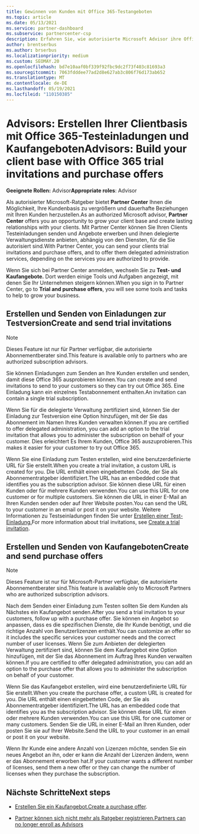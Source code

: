 ```yaml
---
title: Gewinnen von Kunden mit Office 365-Testangeboten
ms.topic: article
ms.date: 05/13/2021
ms.service: partner-dashboard
ms.subservice: partnercenter-csp
description: Erfahren Sie, wie autorisierte Microsoft Advisor ihre Office 365-Abonnements vergrößern können. Erstellen und Senden von Office 365-Testeinladungen und Kaufangeboten an Clients.
author: brentserbus
ms.author: brserbus
ms.localizationpriority: medium
ms.custom: SEOMAY.20
ms.openlocfilehash: bd7e10aaf0bf339f92fbc9dc2f73f403c81693a3
ms.sourcegitcommit: 7063fdddee77ad2d8e627ab3c806f76d173ab652
ms.translationtype: MT
ms.contentlocale: de-DE
ms.lasthandoff: 05/19/2021
ms.locfileid: "110150385"
---
```

# <a name="advisors-build-your-client-base-with-office-365-trial-invitations-and-purchase-offers"></a><span data-ttu-id="ba4e8-104">Advisors: Erstellen Ihrer Clientbasis mit Office 365-Testeinladungen und Kaufangeboten</span><span class="sxs-lookup"><span data-stu-id="ba4e8-104">Advisors: Build your client base with Office 365 trial invitations and purchase offers</span></span>


<span data-ttu-id="ba4e8-105">**Geeignete Rollen:** Advisor</span><span class="sxs-lookup"><span data-stu-id="ba4e8-105">**Appropriate roles**: Advisor</span></span>


<span data-ttu-id="ba4e8-106">Als autorisierter Microsoft-Ratgeber bietet **Partner Center** Ihnen die Möglichkeit, Ihre Kundenbasis zu vergrößern und dauerhafte Beziehungen mit Ihren Kunden herzustellen.</span><span class="sxs-lookup"><span data-stu-id="ba4e8-106">As an authorized Microsoft advisor, **Partner Center** offers you an opportunity to grow your client base and create lasting relationships with your clients.</span></span> <span data-ttu-id="ba4e8-107">Mit Partner Center können Sie Ihren Clients Testeinladungen senden und Angebote erwerben und ihnen delegierte Verwaltungsdienste anbieten, abhängig von den Diensten, für die Sie autorisiert sind.</span><span class="sxs-lookup"><span data-stu-id="ba4e8-107">With Partner Center, you can send your clients trial invitations and purchase offers, and to offer them delegated administration services, depending on the services you are authorized to provide.</span></span>

<span data-ttu-id="ba4e8-108">Wenn Sie sich bei Partner Center anmelden, wechseln Sie zu **Test- und Kaufangebote.** Dort werden einige Tools und Aufgaben angezeigt, mit denen Sie Ihr Unternehmen steigern können.</span><span class="sxs-lookup"><span data-stu-id="ba4e8-108">When you sign in to Partner Center, go to **Trial and purchase offers**, you will see some tools and tasks to help to grow your business.</span></span>

## <a name="create-and-send-trial-invitations"></a><span data-ttu-id="ba4e8-109">Erstellen und Senden von Einladungen zur Testversion</span><span class="sxs-lookup"><span data-stu-id="ba4e8-109">Create and send trial invitations</span></span>

> [!NOTE]
> <span data-ttu-id="ba4e8-110">Dieses Feature ist nur für Partner verfügbar, die autorisierte Abonnementberater sind.</span><span class="sxs-lookup"><span data-stu-id="ba4e8-110">This feature is available only to partners who are authorized subscription advisors.</span></span>

<span data-ttu-id="ba4e8-111">Sie können Einladungen zum Senden an Ihre Kunden erstellen und senden, damit diese Office 365 ausprobieren können.</span><span class="sxs-lookup"><span data-stu-id="ba4e8-111">You can create and send invitations to send to your customers so they can try out Office 365.</span></span> <span data-ttu-id="ba4e8-112">Eine Einladung kann ein einzelnes Testabonnement enthalten.</span><span class="sxs-lookup"><span data-stu-id="ba4e8-112">An invitation can contain a single trial subscription.</span></span>

<span data-ttu-id="ba4e8-113">Wenn Sie für die delegierte Verwaltung zertifiziert sind, können Sie der Einladung zur Testversion eine Option hinzufügen, mit der Sie das Abonnement im Namen Ihres Kunden verwalten können.</span><span class="sxs-lookup"><span data-stu-id="ba4e8-113">If you are certified to offer delegated administration, you can add an option to the trial invitation that allows you to administer the subscription on behalf of your customer.</span></span> <span data-ttu-id="ba4e8-114">Dies erleichtert Es Ihrem Kunden, Office 365 auszuprobieren.</span><span class="sxs-lookup"><span data-stu-id="ba4e8-114">This makes it easier for your customer to try out Office 365.</span></span>

<span data-ttu-id="ba4e8-115">Wenn Sie eine Einladung zum Testen erstellen, wird eine benutzerdefinierte URL für Sie erstellt.</span><span class="sxs-lookup"><span data-stu-id="ba4e8-115">When you create a trial invitation, a custom URL is created for you.</span></span> <span data-ttu-id="ba4e8-116">Die URL enthält einen eingebetteten Code, der Sie als Abonnementratgeber identifiziert.</span><span class="sxs-lookup"><span data-stu-id="ba4e8-116">The URL has an embedded code that identifies you as the subscription advisor.</span></span> <span data-ttu-id="ba4e8-117">Sie können diese URL für einen Kunden oder für mehrere Kunden verwenden.</span><span class="sxs-lookup"><span data-stu-id="ba4e8-117">You can use this URL for one customer or for multiple customers.</span></span> <span data-ttu-id="ba4e8-118">Sie können die URL in einer E-Mail an Ihren Kunden senden oder auf Ihrer Website posten.</span><span class="sxs-lookup"><span data-stu-id="ba4e8-118">You can send the URL to your customer in an email or post it on your website.</span></span>
<span data-ttu-id="ba4e8-119">Weitere Informationen zu Testseinladungen finden Sie unter [Erstellen einer Test-Einladung.](advisors-create-a-trial-invitation.md)</span><span class="sxs-lookup"><span data-stu-id="ba4e8-119">For more information about trial invitations, see [Create a trial invitation](advisors-create-a-trial-invitation.md).</span></span>

## <a name="create-and-send-purchase-offers"></a><span data-ttu-id="ba4e8-120">Erstellen und Senden von Kaufangeboten</span><span class="sxs-lookup"><span data-stu-id="ba4e8-120">Create and send purchase offers</span></span>

> [!NOTE]
> <span data-ttu-id="ba4e8-121">Dieses Feature ist nur für Microsoft-Partner verfügbar, die autorisierte Abonnementberater sind.</span><span class="sxs-lookup"><span data-stu-id="ba4e8-121">This feature is available only to Microsoft Partners who are authorized subscription advisors.</span></span>

<span data-ttu-id="ba4e8-122">Nach dem Senden einer Einladung zum Testen sollten Sie dem Kunden als Nächstes ein Kaufangebot senden.</span><span class="sxs-lookup"><span data-stu-id="ba4e8-122">After you send a trial invitation to your customers, follow up with a purchase offer.</span></span> <span data-ttu-id="ba4e8-123">Sie können ein Angebot so anpassen, dass es die spezifischen Dienste, die Ihr Kunde benötigt, und die richtige Anzahl von Benutzerlizenzen enthält.</span><span class="sxs-lookup"><span data-stu-id="ba4e8-123">You can customize an offer so it includes the specific services your customer needs and the correct number of user licenses.</span></span> <span data-ttu-id="ba4e8-124">Wenn Sie zum Anbieten der delegierten Verwaltung zertifiziert sind, können Sie dem Kaufangebot eine Option hinzufügen, mit der Sie das Abonnement im Auftrag Ihres Kunden verwalten können.</span><span class="sxs-lookup"><span data-stu-id="ba4e8-124">If you are certified to offer delegated administration, you can add an option to the purchase offer that allows you to administer the subscription on behalf of your customer.</span></span>

<span data-ttu-id="ba4e8-125">Wenn Sie das Kaufangebot erstellen, wird eine benutzerdefinierte URL für Sie erstellt.</span><span class="sxs-lookup"><span data-stu-id="ba4e8-125">When you create the purchase offer, a custom URL is created for you.</span></span> <span data-ttu-id="ba4e8-126">Die URL enthält einen eingebetteten Code, der Sie als Abonnementratgeber identifiziert.</span><span class="sxs-lookup"><span data-stu-id="ba4e8-126">The URL has an embedded code that identifies you as the subscription advisor.</span></span> <span data-ttu-id="ba4e8-127">Sie können diese URL für einen oder mehrere Kunden verwenden.</span><span class="sxs-lookup"><span data-stu-id="ba4e8-127">You can use this URL for one customer or many customers.</span></span> <span data-ttu-id="ba4e8-128">Senden Sie die URL in einer E-Mail an Ihren Kunden, oder posten Sie sie auf Ihrer Website.</span><span class="sxs-lookup"><span data-stu-id="ba4e8-128">Send the URL to your customer in an email or post it on your website.</span></span>

<span data-ttu-id="ba4e8-129">Wenn Ihr Kunde eine andere Anzahl von Lizenzen möchte, senden Sie ein neues Angebot an ihn, oder er kann die Anzahl der Lizenzen ändern, wenn er das Abonnement erworben hat.</span><span class="sxs-lookup"><span data-stu-id="ba4e8-129">If your customer wants a different number of licenses, send them a new offer or they can change the number of licenses when they purchase the subscription.</span></span>

## <a name="next-steps"></a><span data-ttu-id="ba4e8-130">Nächste Schritte</span><span class="sxs-lookup"><span data-stu-id="ba4e8-130">Next steps</span></span>

- <span data-ttu-id="ba4e8-131">[Erstellen Sie ein Kaufangebot.](advisor-create-a-purchase-offer.md)</span><span class="sxs-lookup"><span data-stu-id="ba4e8-131">[Create a purchase offer](advisor-create-a-purchase-offer.md).</span></span>

- [<span data-ttu-id="ba4e8-132">Partner können sich nicht mehr als Ratgeber registrieren.</span><span class="sxs-lookup"><span data-stu-id="ba4e8-132">Partners can no longer enroll as Advisors</span></span>](advisors-no-csp.md)
